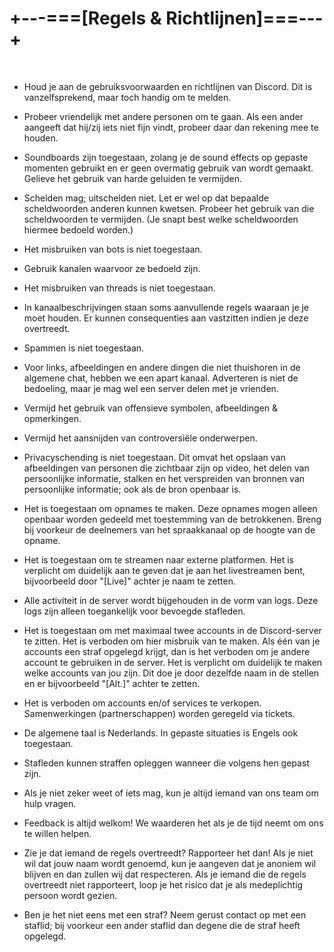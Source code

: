 # +---===[Regels & Richtlijnen]===---+
<br>

- Houd je aan de gebruiksvoorwaarden en richtlijnen van Discord. Dit is vanzelfsprekend, maar toch handig om te melden.

- Probeer vriendelijk met andere personen om te gaan. Als een ander aangeeft dat hij/zij iets niet fijn vindt, probeer daar dan rekening mee te houden.

- Soundboards zijn toegestaan, zolang je de sound effects op gepaste momenten gebruikt en er geen overmatig gebruik van wordt gemaakt. Gelieve het gebruik van harde geluiden te vermijden.

- Schelden mag; uitschelden niet. Let er wel op dat bepaalde scheldwoorden anderen kunnen kwetsen. Probeer het gebruik van die scheldwoorden te vermijden. (Je snapt best welke scheldwoorden hiermee bedoeld worden.)

- Het misbruiken van bots is niet toegestaan.

- Gebruik kanalen waarvoor ze bedoeld zijn.

- Het misbruiken van threads is niet toegestaan.

- In kanaalbeschrijvingen staan soms aanvullende regels waaraan je je moet houden. Er kunnen consequenties aan vastzitten indien je deze overtreedt.

- Spammen is niet toegestaan.

- Voor links, afbeeldingen en andere dingen die niet thuishoren in de algemene chat, hebben we een apart kanaal. Adverteren is niet de bedoeling, maar je mag wel een server delen met je vrienden.

- Vermijd het gebruik van offensieve symbolen, afbeeldingen & opmerkingen.

- Vermijd het aansnijden van controversiële onderwerpen.

- Privacyschending is niet toegestaan. Dit omvat het opslaan van afbeeldingen van personen die zichtbaar zijn op video, het delen van persoonlijke informatie, stalken en het verspreiden van bronnen van persoonlijke informatie; ook als de bron openbaar is.

- Het is toegestaan om opnames te maken. Deze opnames mogen alleen openbaar worden gedeeld met toestemming van de betrokkenen. Breng bij voorkeur de deelnemers van het spraakkanaal op de hoogte van de opname.

- Het is toegestaan om te streamen naar externe platformen. Het is verplicht om duidelijk aan te geven dat je aan het livestreamen bent, bijvoorbeeld door "[Live]" achter je naam te zetten.

- Alle activiteit in de server wordt bijgehouden in de vorm van logs. Deze logs zijn alleen toegankelijk voor bevoegde stafleden.

- Het is toegestaan om met maximaal twee accounts in de Discord-server te zitten. Het is verboden om hier misbruik van te maken. Als één van je accounts een straf opgelegd krijgt, dan is het verboden om je andere account te gebruiken in de server. Het is verplicht om duidelijk te maken welke accounts van jou zijn. Dit doe je door dezelfde naam in de stellen en er bijvoorbeeld "[Alt.]" achter te zetten.

- Het is verboden om accounts en/of services te verkopen. Samenwerkingen (partnerschappen) worden geregeld via tickets.

- De algemene taal is Nederlands. In gepaste situaties is Engels ook toegestaan.

- Stafleden kunnen straffen opleggen wanneer die volgens hen gepast zijn.

- Als je niet zeker weet of iets mag, kun je altijd iemand van ons team om hulp vragen.

- Feedback is altijd welkom! We waarderen het als je de tijd neemt om ons te willen helpen.

- Zie je dat iemand de regels overtreedt? Rapporteer het dan! Als je niet wil dat jouw naam wordt genoemd, kun je aangeven dat je anoniem wil blijven en dan zullen wij dat respecteren. Als je iemand die de regels overtreedt niet rapporteert, loop je het risico dat je als medeplichtig persoon wordt gezien.

- Ben je het niet eens met een straf? Neem gerust contact op met een staflid; bij voorkeur een ander staflid dan degene die de straf heeft opgelegd.
